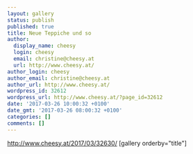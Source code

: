```yaml
---
layout: gallery
status: publish
published: true
title: Neue Teppiche und so
author:
  display_name: cheesy
  login: cheesy
  email: christine@cheesy.at
  url: http://www.cheesy.at/
author_login: cheesy
author_email: christine@cheesy.at
author_url: http://www.cheesy.at/
wordpress_id: 32612
wordpress_url: http://www.cheesy.at/?page_id=32612
date: '2017-03-26 10:00:32 +0100'
date_gmt: '2017-03-26 08:00:32 +0100'
categories: []
comments: []
---
```

http://www.cheesy.at/2017/03/32630/
[gallery orderby="title"]
